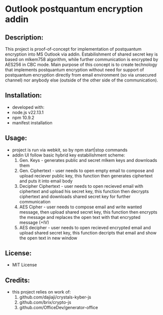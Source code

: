 # Outlook postquantum encryption addin

## Description:
This project is proof-of-concept for implementation of postquantum encryption into MS Outlook via addin. Estabilishment of shared secret key is based on mlkem758 algorithm, while further communication is encrypted by AES256 in CBC mode. Main purpose of this concept is to create technology that implements postquantum encryption without need for support of postquantum encryption directly from email environment (so via unsecured channel) nor anybody else (outside of the other side of the communication).

## Installation:
- developed with:
- node.js v22.13.1
- npm 10.9.2
- manifest installation

## Usage:
- project is run via webkit, so by npm start|stop commands
- addin UI follow basic hybrid key estabilishment scheme:
    1. Gen. Keys - generates public and secret mlkem keys and downloads them
    2. Gen. Ciphertext - user needs to open empty email to compose and upload reciever public key, this function then generates ciphertext and puts it into email body
    3. Decipher Ciphertext - user needs to open recieved email with ciphertext and upload his secret key, this function then decrypts ciphertext and downloads shared secret key for further communication
    4. AES Cipher - user needs to compose email and write wanted message, then upload shared secret key, this function then encrypts the message and replaces the open text with that encrypted message (+IV)
    5. AES decipher - user needs to open recieved encrypted email and upload shared secret key, this function decripts that email and show the open text in new window

## License:
- MIT License

## Credits:
- this project relies on work of:
    1. github.com/dajiaji/crystals-kyber-js
    2. github.com/brix/crypto-js
    3. github.com/OfficeDev/generator-office


